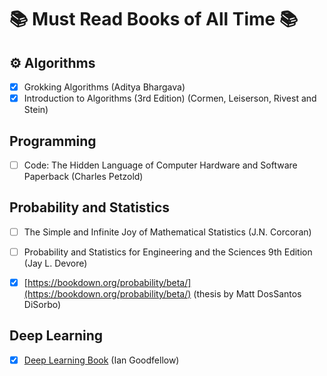 #  📚 Must Read Books of All Time 📚


## ⚙️ Algorithms

* [x]  Grokking Algorithms (Aditya Bhargava)
* [x]  Introduction to Algorithms (3rd Edition) (Cormen, Leiserson, Rivest and Stein)

## Programming

* [ ]  Code: The Hidden Language of Computer Hardware and Software Paperback (Charles Petzold)


## Probability and Statistics

* [ ]  The Simple and Infinite Joy of Mathematical Statistics (J.N. Corcoran)
* [ ]  Probability and Statistics for Engineering and the Sciences 9th Edition (Jay L. Devore)
* [x]  [https://bookdown.org/probability/beta/](https://bookdown.org/probability/beta/) (thesis by Matt DosSantos DiSorbo)


## Deep Learning

* [x] [Deep Learning Book](https://www.deeplearningbook.org/) (Ian Goodfellow)
